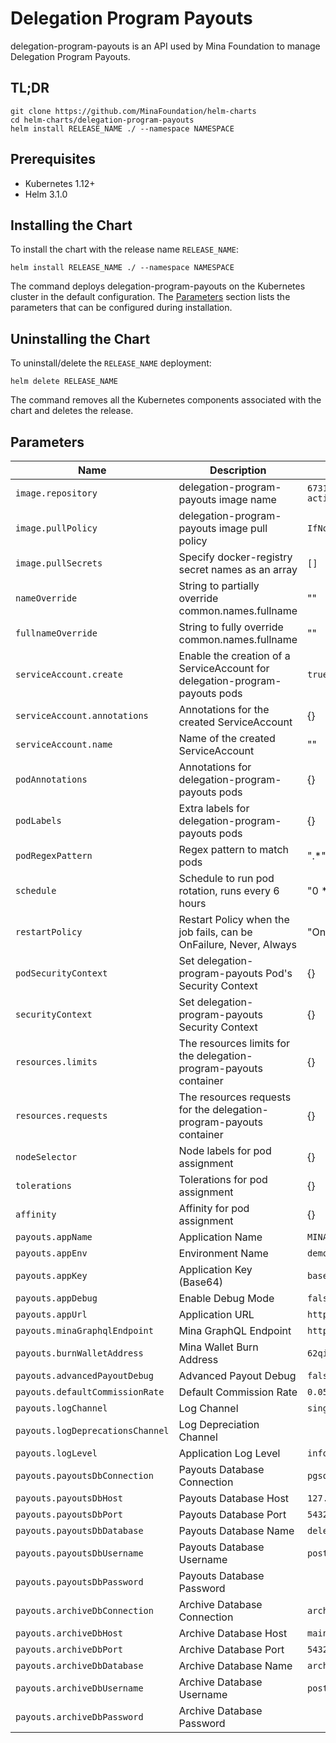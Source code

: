 # Delegation Program Payouts

delegation-program-payouts is an API used by Mina Foundation to manage Delegation Program Payouts.

## TL;DR

```console
git clone https://github.com/MinaFoundation/helm-charts
cd helm-charts/delegation-program-payouts
helm install RELEASE_NAME ./ --namespace NAMESPACE
```

## Prerequisites

- Kubernetes 1.12+
- Helm 3.1.0

## Installing the Chart

To install the chart with the release name `RELEASE_NAME`:

```console
helm install RELEASE_NAME ./ --namespace NAMESPACE
```

The command deploys delegation-program-payouts on the Kubernetes cluster in the default configuration. The [Parameters](#parameters) section lists the parameters that can be configured during installation.

## Uninstalling the Chart

To uninstall/delete the `RELEASE_NAME` deployment:

```console
helm delete RELEASE_NAME
```

The command removes all the Kubernetes components associated with the chart and deletes the release.

## Parameters

| Name                                     | Description                                                                 | Value                       |
| ---------------------------------------- | --------------------------------------------------------------------------- | --------------------------- |
| `image.repository`                       | delegation-program-payouts image name                                       | `673156464838.dkr.ecr.us-west-2.amazonaws.com/github-actions-runner` |
| `image.pullPolicy`                       | delegation-program-payouts image pull policy                                | `IfNotPresent`              |
| `image.pullSecrets`                      | Specify docker-registry secret names as an array                            | `[]`                        |
| `nameOverride`                           | String to partially override common.names.fullname                          | ""                          |
| `fullnameOverride`                       | String to fully override common.names.fullname                              | ""                          |
| `serviceAccount.create`                  | Enable the creation of a ServiceAccount for delegation-program-payouts pods | `true`                      |
| `serviceAccount.annotations`             | Annotations for the created ServiceAccount                                  | {}                          |
| `serviceAccount.name`                    | Name of the created ServiceAccount                                          | ""                          |
| `podAnnotations`                         | Annotations for delegation-program-payouts pods                             | {}                          |
| `podLabels`                              | Extra labels for delegation-program-payouts pods                            | {}                          |
| `podRegexPattern`                        | Regex pattern to match pods                                                 | ".*"                        |
| `schedule`                               | Schedule to run pod rotation, runs every 6 hours                            | "0 */6 * * *"               |
| `restartPolicy`                          | Restart Policy when the job fails, can be OnFailure, Never, Always          | "OnFailure"                 |
| `podSecurityContext`                     | Set delegation-program-payouts Pod's Security Context                       | {}                          |
| `securityContext`                        | Set delegation-program-payouts Security Context                             | {}                          |
| `resources.limits`                       | The resources limits for the delegation-program-payouts container           | {}                          |
| `resources.requests`                     | The resources requests for the delegation-program-payouts container         | {}                          |
| `nodeSelector`                           | Node labels for pod assignment                                              | {}                          |
| `tolerations`                            | Tolerations for pod assignment                                              | {}                          |
| `affinity`                               | Affinity for pod assignment                                                 | {}                          |
| `payouts.appName`                        | Application Name                                                            | `MINA Delegation Program Payouts API` |
| `payouts.appEnv`                         | Environment Name                                                            | `demo` |
| `payouts.appKey`                         | Application Key (Base64)                                                    | `base64:AcjvbbjQqjm5l/6ynqNYCatc7Xuwd34ZjfS64S/lNYw=` |
| `payouts.appDebug`                       | Enable Debug Mode                                                           | `false` |
| `payouts.appUrl`                         | Application URL                                                             | `http://localhost` |
| `payouts.minaGraphqlEndpoint`            | Mina GraphQL Endpoint                                                       | `https://graphql.minaexplorer.com/` |
| `payouts.burnWalletAddress`              | Mina Wallet Burn Address                                                    | `62qiburnzzzzzzzzzzzzzzzzzzzzzzzzzzzzzzzzzzzzzmp7r7UN6X` |
| `payouts.advancedPayoutDebug`            | Advanced Payout Debug                                                       | `false` |
| `payouts.defaultCommissionRate`          | Default Commission Rate                                                     | `0.05` |
| `payouts.logChannel`                     | Log Channel                                                                 | `single` |
| `payouts.logDeprecationsChannel`         | Log Depreciation Channel                                                    | ` ` |
| `payouts.logLevel`                       | Application Log Level                                                       | `info` |
| `payouts.payoutsDbConnection`            | Payouts Database Connection                                                 | `pgsql` |
| `payouts.payoutsDbHost`                  | Payouts Database Host                                                       | `127.0.0.1` |
| `payouts.payoutsDbPort`                  | Payouts Database Port                                                       | `5432` |
| `payouts.payoutsDbDatabase`              | Payouts Database Name                                                       | `delegation_program_payouts` |
| `payouts.payoutsDbUsername`              | Payouts Database Username                                                   | `postgres` |
| `payouts.payoutsDbPassword`              | Payouts Database Password                                                   | ` ` |
| `payouts.archiveDbConnection`            | Archive Database Connection                                                 | `archive-db` |
| `payouts.archiveDbHost`                  | Archive Database Host                                                       | `mainnet-archive-temp.minaprotocol.network` |
| `payouts.archiveDbPort`                  | Archive Database Port                                                       | `5432` |
| `payouts.archiveDbDatabase`              | Archive Database Name                                                       | `archive_balances_migrated` |
| `payouts.archiveDbUsername`              | Archive Database Username                                                   | `postgres` |
| `payouts.archiveDbPassword`              | Archive Database Password                                                   | ` ` |
